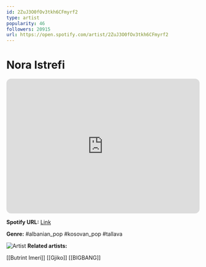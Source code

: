 ```yaml
---
id: 2ZuJ3O0fOv3tkh6CFmyrf2
type: artist
popularity: 46
followers: 20915
url: https://open.spotify.com/artist/2ZuJ3O0fOv3tkh6CFmyrf2
---
```

# Nora Istrefi

<iframe style="border-radius:12px" src="https://open.spotify.com/embed/artist/2ZuJ3O0fOv3tkh6CFmyrf2" width="100%" height="352" frameBorder="0" allowfullscreen="" allow="autoplay; clipboard-write; encrypted-media; fullscreen; picture-in-picture" loading="lazy"></iframe>

**Spotify URL:** [Link](https://open.spotify.com/artist/2ZuJ3O0fOv3tkh6CFmyrf2)

**Genre:**  #albanian_pop #kosovan_pop #tallava

![Artist](https://i.scdn.co/image/ab6761610000e5eb9747cb3b24fdd5443688aaf8)
**Related artists:**

[[Butrint Imeri]]
[[Gjiko]]
[[BIGBANG]]
